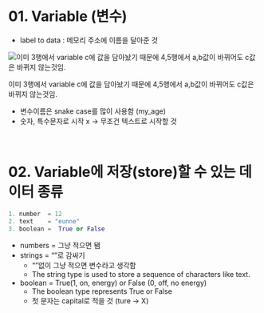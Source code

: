 # 01. Variable (변수)

- label to data : 메모리 주소에 이름을 달아준 것

![이미 3행에서 variable c에 값을 담아놨기 때문에 4,5행에서 a,b값이 바뀌어도 c값은 바뀌지 않는것임.](https://prod-files-secure.s3.us-west-2.amazonaws.com/bdc6e658-fa48-4622-9152-0070b47ff401/245e54ec-25b4-4cff-8589-8a3f8f4b2c08/%E1%84%89%E1%85%B3%E1%84%8F%E1%85%B3%E1%84%85%E1%85%B5%E1%86%AB%E1%84%89%E1%85%A3%E1%86%BA_2023-11-27_%E1%84%8B%E1%85%A9%E1%84%8C%E1%85%A5%E1%86%AB_7.27.15.png)

이미 3행에서 variable c에 값을 담아놨기 때문에 4,5행에서 a,b값이 바뀌어도 c값은 바뀌지 않는것임.

- 변수이름은 snake case를 많이 사용함 (my_age)
- 숫자, 특수문자로 시작 x → 무조건 텍스트로 시작할 것

<br>

# 02. Variable에 저장(store)할 수 있는 데이터 종류

```python
1. number  = 12
2. text    = "eunne"
3. boolean =  True or False
```

- numbers = 그냥 적으면 됌
- strings = “”로 감싸기
    - “”없이 그냥 적으면 변수라고 생각함
    - The string type is used to store a sequence of characters like text.
- boolean = True(1, on, energy) or False (0, off, no energy)
    - The boolean type represents True or False
    - 첫 문자는 capital로 적을 것 (ture → X)
